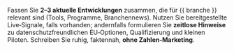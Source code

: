 Fassen Sie **2–3 aktuelle Entwicklungen** zusammen, die für {{ branche }} relevant sind (Tools, Programme, Branchennews).
Nutzen Sie bereitgestellte Live‑Signale, falls vorhanden; andernfalls formulieren Sie **zeitlose Hinweise** zu
datenschutzfreundlichen EU‑Optionen, Qualifizierung und kleinen Piloten.
Schreiben Sie ruhig, faktennah, **ohne Zahlen‑Marketing**.
